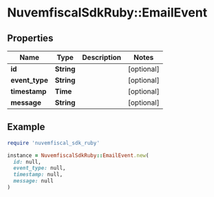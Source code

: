# NuvemfiscalSdkRuby::EmailEvent

## Properties

| Name | Type | Description | Notes |
| ---- | ---- | ----------- | ----- |
| **id** | **String** |  | [optional] |
| **event_type** | **String** |  | [optional] |
| **timestamp** | **Time** |  | [optional] |
| **message** | **String** |  | [optional] |

## Example

```ruby
require 'nuvemfiscal_sdk_ruby'

instance = NuvemfiscalSdkRuby::EmailEvent.new(
  id: null,
  event_type: null,
  timestamp: null,
  message: null
)
```

